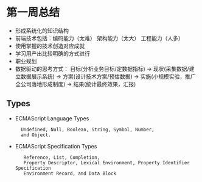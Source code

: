# 第一周总结
- 形成系统化的知识结构
- 前端技术包括：编码能力（太难） 架构能力（太大） 工程能力（人多）
- 使用掌握的技术创造对应成就
- 学习用产出比较明确的方式进行
- 职业规划
- 数据驱动的思考方式：
    目标(分析业务目标/定数据指标) -> 现状(采集数据/建立数据展示系统) -> 方案(设计技术方案/预估数据) -> 实施(小规模实验，推广全公司落地形成制度) -> 结果(统计最终效果，汇报)

## Types
- ECMAScript Language Types
  
        Undefined, Null, Boolean, String, Symbol, Number,
        and Object.
- ECMAScript Specification Types
  
         Reference, List, Completion,
         Property Descriptor, Lexical Environment, Property Identifier Specification
         Environment Record, and Data Block
